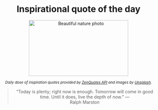 
<div align="center">

# Inspirational quote of the day

<img src="./data/photo.jpeg" alt="Beautiful nature photo" width="320" height="180">

<sub><i>Daily dose of inspiration quotes provided by [ZenQuotes API](https://zenquotes.io/) and images by [Unsplash](https://unsplash.com/).</i></sub>


<blockquote>&ldquo;Today is plenty; right now is enough. Tomorrow will come in good time. Until it does, live the depth of now.&rdquo; &mdash; <footer>Ralph Marston</footer></blockquote>

</div>
